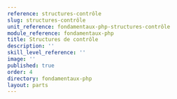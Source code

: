 ```yaml
---
reference: structures-contrôle
slug: structures-contrôle
unit_reference: fondamentaux-php-structures-contrôle
module_reference: fondamentaux-php
title: Structures de contrôle
description: ''
skill_level_reference: ''
image: ''
published: true
order: 4
directory: fondamentaux-php
layout: parts
---
```

